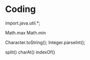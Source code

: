 # Coding

import.java.util.*;

Math.max
Math.min

Character.toString();
Integer.parseInt();

split()
charAt()
indexOf()
